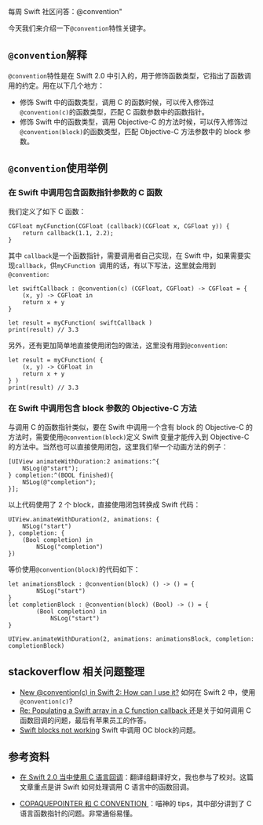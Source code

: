 每周 Swift 社区问答：@convention"


今天我们来介绍一下`@convention`特性关键字。



## `@convention`解释
`@convention`特性是在 Swift 2.0 中引入的，用于修饰函数类型，它指出了函数调用的约定。用在以下几个地方：

* 修饰 Swift 中的函数类型，调用 C 的函数时候，可以传入修饰过`@convention(c)`的函数类型，匹配 C 函数参数中的函数指针。
* 修饰 Swift 中的函数类型，调用 Objective-C 的方法时候，可以传入修饰过`@convention(block)`的函数类型，匹配 Objective-C 方法参数中的 block 参数。

## `@convention`使用举例

### 在 Swift 中调用包含函数指针参数的 C 函数

我们定义了如下 C 函数：

    CGFloat myCFunction(CGFloat (callback)(CGFloat x, CGFloat y)) {
        return callback(1.1, 2.2);
    }

其中 `callback`是一个函数指针，需要调用者自己实现，在 Swift 中，如果需要实现`callback`，供`myCFunction `调用的话，有以下写法，这里就会用到`@convention`:

    let swiftCallback : @convention(c) (CGFloat, CGFloat) -> CGFloat = {
        (x, y) -> CGFloat in
        return x + y
    } 
    
    let result = myCFunction( swiftCallback )
    print(result) // 3.3

另外，还有更加简单地直接使用闭包的做法，这里没有用到`@convention`:

    let result = myCFunction( {
        (x, y) -> CGFloat in
        return x + y
    } )
    print(result) // 3.3


### 在 Swift 中调用包含 block 参数的 Objective-C 方法
与调用 C 的函数指针类似，要在 Swift 中调用一个含有 block 的 Objective-C 的方法时，需要使用`@convention(block)`定义 Swift 变量才能传入到 Objective-C 的方法中。当然也可以直接使用闭包，这里我们举一个动画方法的例子：

    [UIView animateWithDuration:2 animations:^{
    	NSLog(@"start");
    } completion:^(BOOL finished){
     	NSLog(@"completion");
    }];

以上代码使用了 2 个 block，直接使用闭包转换成 Swift 代码：

    UIView.animateWithDuration(2, animations: {
    	NSLog("start")
    }, completion: {
    	(Bool completion) in
    		NSLog("completion")
    })

等价使用`@convention(block)`的代码如下：

    let animationsBlock : @convention(block) () -> () = {
    		NSLog("start")
    }
    let completionBlock : @convention(block) (Bool) -> () = {
    		(Bool completion) in
    			NSLog("start")
    }
    
    UIView.animateWithDuration(2, animations: animationsBlock, completion: completionBlock)


## stackoverflow 相关问题整理

* [New @convention(c) in Swift 2: How can I use it?](http://stackoverflow.com/questions/30740560/new-conventionc-in-swift-2-how-can-i-use-it)
	如何在 Swift 2 中，使用`@convention(c)`?	
* [Re: Populating a Swift array in a C function callback
](https://forums.developer.apple.com/message/15725#15725)
	还是关于如何调用 C 函数回调的问题，最后有苹果员工的作答。	
* [Swift blocks not working](http://stackoverflow.com/questions/24595692/swift-blocks-not-working)
	Swift 中调用 OC block的问题。		
## 参考资料

* [在 Swift 2.0 当中使用 C 语言回调](http://swift.gg/2015/11/11/c-callbacks-in-swift/)：翻译组翻译好文，我也参与了校对。这篇文章重点是讲 Swift 如何处理调用 C 语言中的函数回调。

* [COPAQUEPOINTER 和 C CONVENTION
](http://swifter.tips/cpointer/)：喵神的 tips，其中部分讲到了 C 语言函数指针的问题。非常通俗易懂。







